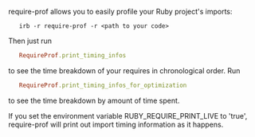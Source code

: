 require-prof allows you to easily profile your Ruby project's imports:

```shell
   irb -r require-prof -r <path to your code>
```

Then just run

```ruby
   RequireProf.print_timing_infos
```

to see the time breakdown of your requires in chronological order. Run

```ruby
   RequireProf.print_timing_infos_for_optimization
```

to see the time breakdown by amount of time spent.

If you set the environment variable RUBY_REQUIRE_PRINT_LIVE to 'true',
require-prof will print out import timing information as it happens.